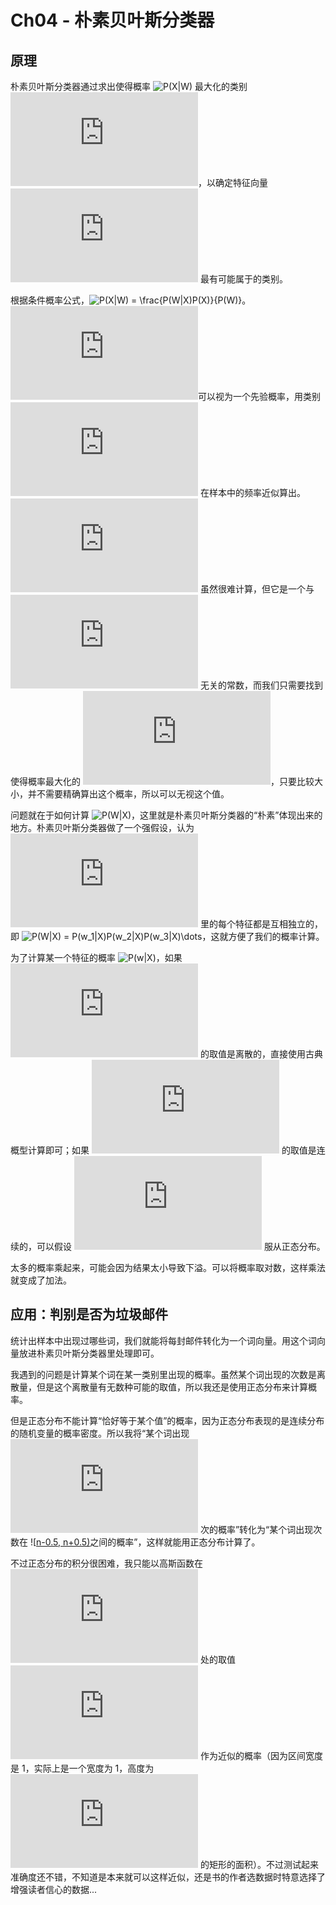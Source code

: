 # Ch04 - 朴素贝叶斯分类器

## 原理
朴素贝叶斯分类器通过求出使得概率 ![P(X|W)](http://latex.codecogs.com/gif.latex?P%28X|W%29) 最大化的类别 ![X](http://latex.codecogs.com/gif.latex?X)，以确定特征向量 ![W = (w_1, w_2, w_3, \dots)](http://latex.codecogs.com/gif.latex?W%20%3D%20%28w_1%2C%20w_2%2C%20w_3%2C%20dots%29) 最有可能属于的类别。

根据条件概率公式，![P(X|W) = \frac{P(W|X)P(X)}{P(W)}](http://latex.codecogs.com/gif.latex?P%28X|W%29%20%3D%20\frac{P%28W|X%29P%28X%29}{P%28W%29})。![P(X)](http://latex.codecogs.com/gif.latex?P%28X%29)可以视为一个先验概率，用类别 ![X](http://latex.codecogs.com/gif.latex?X) 在样本中的频率近似算出。![P(W)](http://latex.codecogs.com/gif.latex?P%28W%29) 虽然很难计算，但它是一个与 ![X](http://latex.codecogs.com/gif.latex?X) 无关的常数，而我们只需要找到使得概率最大化的 ![X](http://latex.codecogs.com/gif.latex?X)，只要比较大小，并不需要精确算出这个概率，所以可以无视这个值。

问题就在于如何计算 ![P(W|X)](http://latex.codecogs.com/gif.latex?P%28W|X%29)，这里就是朴素贝叶斯分类器的“朴素”体现出来的地方。朴素贝叶斯分类器做了一个强假设，认为 ![W](http://latex.codecogs.com/gif.latex?W) 里的每个特征都是互相独立的，即 ![P(W|X) = P(w_1|X)P(w_2|X)P(w_3|X)\dots](http://latex.codecogs.com/gif.latex?P%28W|X%29%20%3D%20P%28w_1|X%29P%28w_2|X%29P%28w_3|X%29dots)，这就方便了我们的概率计算。

为了计算某一个特征的概率 ![P(w|X)](http://latex.codecogs.com/gif.latex?P%28w|X%29)，如果 ![w](http://latex.codecogs.com/gif.latex?w) 的取值是离散的，直接使用古典概型计算即可；如果 ![w](http://latex.codecogs.com/gif.latex?w) 的取值是连续的，可以假设 ![w](http://latex.codecogs.com/gif.latex?w) 服从正态分布。

太多的概率乘起来，可能会因为结果太小导致下溢。可以将概率取对数，这样乘法就变成了加法。

## 应用：判别是否为垃圾邮件

统计出样本中出现过哪些词，我们就能将每封邮件转化为一个词向量。用这个词向量放进朴素贝叶斯分类器里处理即可。

我遇到的问题是计算某个词在某一类别里出现的概率。虽然某个词出现的次数是离散量，但是这个离散量有无数种可能的取值，所以我还是使用正态分布来计算概率。

但是正态分布不能计算“恰好等于某个值”的概率，因为正态分布表现的是连续分布的随机变量的概率密度。所以我将“某个词出现 ![n](http://latex.codecogs.com/gif.latex?n) 次的概率”转化为“某个词出现次数在 ![[n-0.5, n+0.5)](http://latex.codecogs.com/gif.latex?%5Bn-0.5%2C%20n%2B0.5%29)之间的概率”，这样就能用正态分布计算了。

不过正态分布的积分很困难，我只能以高斯函数在 ![x = n](http://latex.codecogs.com/gif.latex?x%20%3D%20n) 处的取值 ![y](http://latex.codecogs.com/gif.latex?y) 作为近似的概率（因为区间宽度是 1，实际上是一个宽度为 1，高度为 ![y](http://latex.codecogs.com/gif.latex?y) 的矩形的面积）。不过测试起来准确度还不错，不知道是本来就可以这样近似，还是书的作者选数据时特意选择了增强读者信心的数据...

